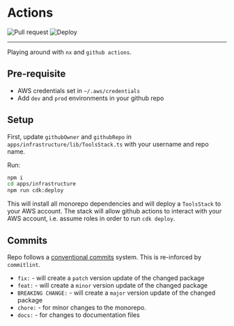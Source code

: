 # Actions

![Pull request](https://github.com/ashleyjtaylor/actions/actions/workflows/pull-request.yml/badge.svg)
![Deploy](https://github.com/ashleyjtaylor/actions/actions/workflows/deploy.yml/badge.svg)

---

Playing around with `nx` and `github actions`.

## Pre-requisite

- AWS credentials set in `~/.aws/credentials`
- Add `dev` and `prod` environments in your github repo

## Setup

First, update `githubOwner` and `githubRepo` in `apps/infrastructure/lib/ToolsStack.ts` with your username and repo name.

Run:

```bash
npm i
cd apps/infrastructure
npm run cdk:deploy
```

This will install all monorepo dependencies and will deploy a `ToolsStack` to your AWS account. The stack will allow github actions to interact with your AWS account, i.e. assume roles in order to run `cdk deploy`.

## Commits

Repo follows a [conventional commits](https://www.conventionalcommits.org/en/v1.0.0-beta.4/) system. This is re-inforced by `commitlint`.

- `fix:` - will create a `patch` version update of the changed package
- `feat:` - will create a `minor` version update of the changed package
- `BREAKING CHANGE:` - will create a `major` version update of the changed package
- `chore:` - for minor changes to the monorepo.
- `docs:` - for changes to documentation files
